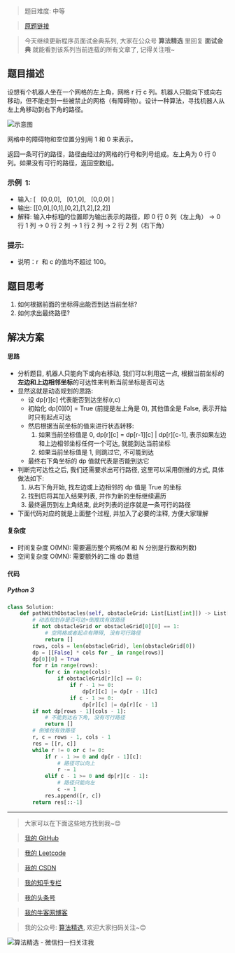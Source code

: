 > 题目难度: 中等

> [原题链接](https://leetcode-cn.com/problems/robot-in-a-grid-lcci/)

> 今天继续更新程序员面试金典系列, 大家在公众号 **算法精选** 里回复 **面试金典** 就能看到该系列当前连载的所有文章了, 记得关注哦~

## 题目描述

设想有个机器人坐在一个网格的左上角，网格 r 行 c 列。机器人只能向下或向右移动，但不能走到一些被禁止的网格（有障碍物）。设计一种算法，寻找机器人从左上角移动到右下角的路径。

![示意图](https://assets.leetcode-cn.com/aliyun-lc-upload/uploads/2018/10/22/robot_maze.png)

网格中的障碍物和空位置分别用 1 和 0 来表示。

返回一条可行的路径，路径由经过的网格的行号和列号组成。左上角为 0 行 0 列。如果没有可行的路径，返回空数组。

### 示例  1:

- 输入:
  [
    [0,0,0],
    [0,1,0],
    [0,0,0]
  ]
- 输出: [[0,0],[0,1],[0,2],[1,2],[2,2]]
- 解释:
  输入中标粗的位置即为输出表示的路径，即
  0 行 0 列（左上角） -> 0 行 1 列 -> 0 行 2 列 -> 1 行 2 列 -> 2 行 2 列（右下角）

### 提示:

- 说明：r  和 c 的值均不超过 100。

## 题目思考

1. 如何根据前面的坐标得出能否到达当前坐标?
2. 如何求出最终路径?

## 解决方案

#### 思路

- 分析题目, 机器人只能向下或向右移动, 我们可以利用这一点, 根据当前坐标的**左边和上边相邻坐标**的可达性来判断当前坐标是否可达
- 显然这就是动态规划的思路:
  - 设 dp[r][c] 代表能否到达坐标(r,c)
  - 初始化 dp[0][0] = True (前提是左上角是 0), 其他值全是 False, 表示开始时只有起点可达
  - 然后根据当前坐标的值来进行状态转移:
    1. 如果当前坐标值是 0, dp[r][c] = dp[r-1][c] | dp[r][c-1], 表示如果左边和上边相邻坐标任何一个可达, 就能到达当前坐标
    2. 如果当前坐标值是 1, 则跳过它, 不可能到达
  - 最终右下角坐标的 dp 值就代表是否能到达它
- 判断完可达性之后, 我们还需要求出可行路径, 这里可以采用倒推的方式, 具体做法如下:
  1. 从右下角开始, 找左边或上边相邻的 dp 值是 True 的坐标
  2. 找到后将其加入结果列表, 并作为新的坐标继续遍历
  3. 最终遍历到左上角结束, 此时列表的逆序就是一条可行的路径
- 下面代码对应的就是上面整个过程, 并加入了必要的注释, 方便大家理解

#### 复杂度

- 时间复杂度 O(MN): 需要遍历整个网格(M 和 N 分别是行数和列数)
- 空间复杂度 O(MN): 需要额外的二维 dp 数组

#### 代码

##### Python 3

```python
class Solution:
    def pathWithObstacles(self, obstacleGrid: List[List[int]]) -> List[List[int]]:
        # 动态规划存是否可达+倒推找有效路径
        if not obstacleGrid or obstacleGrid[0][0] == 1:
            # 空网格或者起点有障碍, 没有可行路径
            return []
        rows, cols = len(obstacleGrid), len(obstacleGrid[0])
        dp = [[False] * cols for _ in range(rows)]
        dp[0][0] = True
        for r in range(rows):
            for c in range(cols):
                if obstacleGrid[r][c] == 0:
                    if r - 1 >= 0:
                        dp[r][c] |= dp[r - 1][c]
                    if c - 1 >= 0:
                        dp[r][c] |= dp[r][c - 1]
        if not dp[rows - 1][cols - 1]:
            # 不能到达右下角, 没有可行路径
            return []
        # 倒推找有效路径
        r, c = rows - 1, cols - 1
        res = [[r, c]]
        while r != 0 or c != 0:
            if r - 1 >= 0 and dp[r - 1][c]:
                # 路径可以向上
                r -= 1
            elif c - 1 >= 0 and dp[r][c - 1]:
                # 路径只能向左
                c -= 1
            res.append([r, c])
        return res[::-1]
```

---

> 大家可以在下面这些地方找到我~😊

> [我的 GitHub](https://github.com/zjulyx)

> [我的 Leetcode](https://leetcode-cn.com/u/suibianfahui/)

> [我的 CSDN](https://me.csdn.net/zjulyx1993)

> [我的知乎专栏](https://zhuanlan.zhihu.com/c_1242508721932464128)

> [我的头条号](https://www.toutiao.com/c/user/1090304683804520/#mid=1671643017345028)

> [我的牛客网博客](https://blog.nowcoder.net/zjulyx)

> 我的公众号: [算法精选](https://mp.weixin.qq.com/s?__biz=MzA5MDk1MjI5MA==&mid=2247484158&idx=1&sn=90176bac32cf7af40e4074c721fd8a95&chksm=900285f3a7750ce5a068c9c9773781461819633f2fd60533732637ec9520c908371ebc218d49&scene=178&cur_album_id=1386231241346859009#rd), 欢迎大家扫码关注~😊

![算法精选 - 微信扫一扫关注我](https://pic1.zhimg.com/80/v2-7c988a7b35886df51596ef23616764ac_1440w.jpg)

